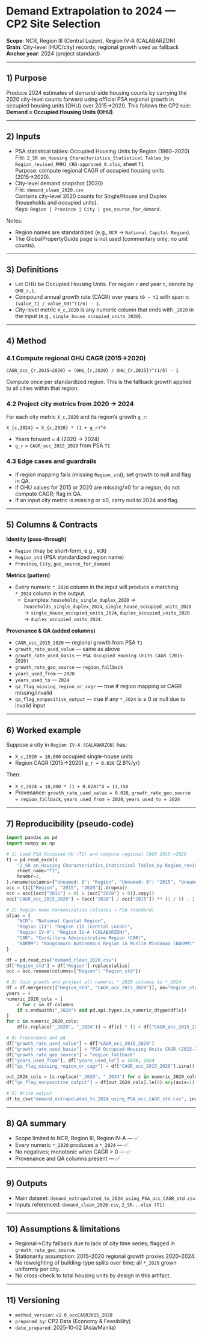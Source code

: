 # Demand Extrapolation to 2024 — CP2 Site Selection

**Scope**: NCR, Region III (Central Luzon), Region IV‑A (CALABARZON)  
**Grain**: City-level (HUC/city) records; regional growth used as fallback  
**Anchor year**: 2024 (project standard)

---

## 1) Purpose

Produce 2024 estimates of demand-side housing counts by carrying the 2020 city-level counts forward using official PSA regional growth in occupied housing units (OHU) over 2015→2020. This follows the CP2 rule: **Demand ≈ Occupied Housing Units (OHU)**.

---

## 2) Inputs

- PSA statistical tables: Occupied Housing Units by Region (1960–2020)  
  File: `2_SR on_Housing Characteristics_Statistical Tables_by Region_revised_PMMJ_CRD-approved_0.xlsx`, sheet `T1`  
  Purpose: compute regional CAGR of occupied housing units (2015→2020).
- City-level demand snapshot (2020)  
  File: `demand_clean_2020.csv`  
  Contains city-level 2020 counts for Single/House and Duplex (households and occupied units).  
  Keys: `Region | Province | City | geo_source_for_demand`.

Notes:
- Region names are standardized (e.g., `NCR` → `National Capital Region`).
- The GlobalPropertyGuide page is not used (commentary only; no unit counts).

---

## 3) Definitions

- Let OHU be Occupied Housing Units. For region `r` and year `t`, denote by `OHU_r,t`.
- Compound annual growth rate (CAGR) over years `t0 → t1` with span `n`: `(value_t1 / value_t0)^(1/n) - 1`.
- City-level metric `X_c,2020` is any numeric column that ends with `_2020` in the input (e.g., `single_house_occupied_units_2020`).

---

## 4) Method

### 4.1 Compute regional OHU CAGR (2015→2020)

`CAGR_occ_{r,2015→2020} = (OHU_{r,2020} / OHU_{r,2015})^(1/5) - 1`

Compute once per standardized region. This is the fallback growth applied to all cities within that region.

### 4.2 Project city metrics from 2020 → 2024

For each city metric `X_c,2020` and its region’s growth `g_r`:

`X_{c,2024} = X_{c,2020} * (1 + g_r)^4`

- Years forward = 4 (2020 → 2024)
- `g_r` = `CAGR_occ_2015_2020` from PSA `T1`

### 4.3 Edge cases and guardrails

- If region mapping fails (missing `Region_std`), set growth to null and flag in QA.
- If OHU values for 2015 or 2020 are missing/≤0 for a region, do not compute CAGR; flag in QA.
- If an input city metric is missing or ≤0, carry null to 2024 and flag.

---

## 5) Columns & Contracts

**Identity (pass-through)**
- `Region` (may be short-form, e.g., `NCR`)
- `Region_std` (PSA standardized region name)
- `Province`, `City`, `geo_source_for_demand`

**Metrics (pattern)**
- Every numeric `*_2020` column in the input will produce a matching `*_2024` column in the output.
  - Examples: `households_single_duplex_2020` → `households_single_duplex_2024`, `single_house_occupied_units_2020` → `single_house_occupied_units_2024`, `duplex_occupied_units_2020` → `duplex_occupied_units_2024`.

**Provenance & QA (added columns)**
- `CAGR_occ_2015_2020` — regional growth from PSA `T1`
- `growth_rate_used_value` — same as above
- `growth_rate_used_basis` — `PSA Occupied Housing Units CAGR (2015-2020)`
- `growth_rate_geo_source` — `region_fallback`
- `years_used_from` — `2020`
- `years_used_to` — `2024`
- `qa_flag_missing_region_or_cagr` — true if region mapping or CAGR missing/invalid
- `qa_flag_nonpositive_output` — true if any `*_2024` is ≤ 0 or null due to invalid input

---

## 6) Worked example

Suppose a city in `Region IV-A (CALABARZON)` has:
- `X_c,2020 = 10,000` occupied single-house units
- Region CAGR (2015→2020) `g_r = 0.028` (2.8%/yr)

Then:
- `X_c,2024 = 10,000 * (1 + 0.028)^4 ≈ 11,158`
- Provenance: `growth_rate_used_value = 0.028`, `growth_rate_geo_source = region_fallback`, `years_used_from = 2020`, `years_used_to = 2024`

---

## 7) Reproducibility (pseudo-code)

```python
import pandas as pd
import numpy as np

# 1) Load PSA Occupied HU (T1) and compute regional CAGR 2015->2020
t1 = pd.read_excel(
    "2_SR on_Housing Characteristics_Statistical Tables_by Region_revised_PMMJ_CRD-approved_0.xlsx",
    sheet_name="T1",
    header=3,
).rename(columns={"Unnamed: 0": "Region", "Unnamed: 8": "2015", "Unnamed: 9": "2020"})
occ = t1[["Region", "2015", "2020"]].dropna()
occ = occ[(occ["2015"] > 0) & (occ["2020"] > 0)].copy()
occ["CAGR_occ_2015_2020"] = (occ["2020"] / occ["2015"]) ** (1 / 5) - 1

# 2) Region name harmonization (aliases → PSA standard)
alias = {
    "NCR": "National Capital Region",
    "Region III": "Region III (Central Luzon)",
    "Region IV-A": "Region IV-A (CALABARZON)",
    "CAR": "Cordillera Administrative Region (CAR)",
    "BARMM": "Bangsamoro Autonomous Region in Muslim Mindanao (BARMM)",
}

df = pd.read_csv("demand_clean_2020.csv")
df["Region_std"] = df["Region"].replace(alias)
occ = occ.rename(columns={"Region": "Region_std"})

# 3) Join growth and project all numeric *_2020 columns to *_2024
df = df.merge(occ[["Region_std", "CAGR_occ_2015_2020"]], on="Region_std", how="left")
years = 4
numeric_2020_cols = [
    c for c in df.columns
    if c.endswith("_2020") and pd.api.types.is_numeric_dtype(df[c])
]
for c in numeric_2020_cols:
    df[c.replace("_2020", "_2024")] = df[c] * (1 + df["CAGR_occ_2015_2020"]) ** years

# 4) Provenance and QA
df["growth_rate_used_value"] = df["CAGR_occ_2015_2020"]
df["growth_rate_used_basis"] = "PSA Occupied Housing Units CAGR (2015-2020)"
df["growth_rate_geo_source"] = "region_fallback"
df["years_used_from"], df["years_used_to"] = 2020, 2024
df["qa_flag_missing_region_or_cagr"] = df["CAGR_occ_2015_2020"].isna()

out_2024_cols = [c.replace("_2020", "_2024") for c in numeric_2020_cols]
df["qa_flag_nonpositive_output"] = df[out_2024_cols].le(0).any(axis=1) | df[out_2024_cols].isna().any(axis=1)

# 5) Write output
df.to_csv("demand_extrapolated_to_2024_using_PSA_occ_CAGR_std.csv", index=False)
```

---

## 8) QA summary

- Scope limited to NCR, Region III, Region IV‑A — ✅
- Every numeric `*_2020` produces a `*_2024` — ✅
- No negatives; monotonic when CAGR > 0 — ✅
- Provenance and QA columns present — ✅

---

## 9) Outputs

- Main dataset: `demand_extrapolated_to_2024_using_PSA_occ_CAGR_std.csv`  
- Inputs referenced: `demand_clean_2020.csv`, `2_SR...xlsx (T1)`

---

## 10) Assumptions & limitations

- Regional→City fallback due to lack of city time series; flagged in `growth_rate_geo_source`.
- Stationarity assumption: 2015–2020 regional growth proxies 2020–2024.
- No reweighting of building-type splits over time; all `*_2020` grown uniformly per city.
- No cross-check to total housing units by design in this artifact.

---

## 11) Versioning

- `method_version`: `v1.0_occCAGR2015_2020`  
- `prepared_by`: CP2 Data (Economy & Feasibility)  
- `date_prepared`: 2025‑10‑02 (Asia/Manila)
